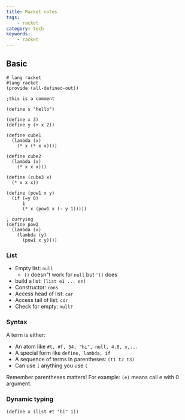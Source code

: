 ```yaml
---
title: Racket notes
tags:
    - racket
category: tech
keywords:
    - racket
---
```


## Basic

```racket
# lang racket
#lang racket
(provide (all-defined-out))

;this is a comment

(define s "hello")

(define x 3)
(define y (+ x 2))

(define cube1
  (lambda (x)
    (* x (* x x))))

(define cube2
  (lambda (x)
    (* x x x)))

(define (cube3 x)
  (* x x x))

(define (pow1 x y)
  (if (=y 0)
      1
      (* x (pow1 x (- y 1)))))

; currying
(define pow2
  (lambda (x)
    (lambda (y)
      (pow1 x y))))

```

### List

* Empty list: `null`
	* `()` doesn"t work for `null` but `'()` does
* build a list: `(list e1 ... en)`
* Constructor: `cons`
* Access head of list: `car`
* Access tail of list: `cdr`
* Check for empty: `null?`

### Syntax

A term is either:
* An atom like `#t, #f, 34, "hi", null, 4.0, x,...`
* A special form like `define, lambda, if`
* A sequence of terms in parentheses: `(t1 t2 t3)`
* Can use `[` anything you use `(`

Remember parentheses matters! For example:
`(e)` means call e with 0 argument.

### Dynamic typing

```racket
(define x (list #t "hi" 1))
```

<!--stackedit_data:
eyJoaXN0b3J5IjpbLTYzMTM1NTE0OCwyMTAyMDI2NjMzLDE0Mz
I1MTUxNTUsLTEwNjAwNjUyNzcsMTgwMzI2NzU4LDE3ODIzMzk0
OTUsLTE3ODQ0NjQyODYsOTE4MTY2MTEzLC05Njc3Mjc4MzAsLT
E3ODQ0NjQyODYsLTE3ODQ0NjQyODYsLTE5OTIxNzE2ODBdfQ==

-->
